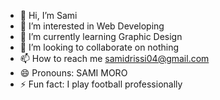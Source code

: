 - 👋 Hi, I’m Sami
- 👀 I’m interested in Web Developing
- 🌱 I’m currently learning Graphic Design
- 💞️ I’m looking to collaborate on nothing
- 📫 How to reach me samidrissi04@gmail.com
- 😄 Pronouns: SAMI MORO
- ⚡ Fun fact: I play football professionally

<!---
Samiel12/Samiel12 is a ✨ special ✨ repository because its `README.md` (this file) appears on your GitHub profile.
You can click the Preview link to take a look at your changes.
--->
